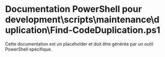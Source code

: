 # Documentation PowerShell pour development\scripts\maintenance\duplication\Find-CodeDuplication.ps1

Cette documentation est un placeholder et doit être générée par un outil PowerShell spécifique.
